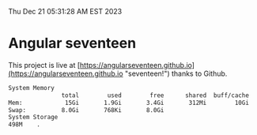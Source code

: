 Thu Dec 21 05:31:28 AM EST 2023

# Angular seventeen


This project is live at [https://angularseventeen.github.io](https://angularseventeen.github.io "seventeen!") thanks to Github.

```bash
System Memory
               total        used        free      shared  buff/cache   available
Mem:            15Gi       1.9Gi       3.4Gi       312Mi        10Gi        13Gi
Swap:          8.0Gi       768Ki       8.0Gi
System Storage
498M	.
```
